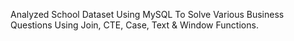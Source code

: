 Analyzed School Dataset Using MySQL To Solve Various Business Questions Using Join, CTE, Case, Text & Window Functions.
